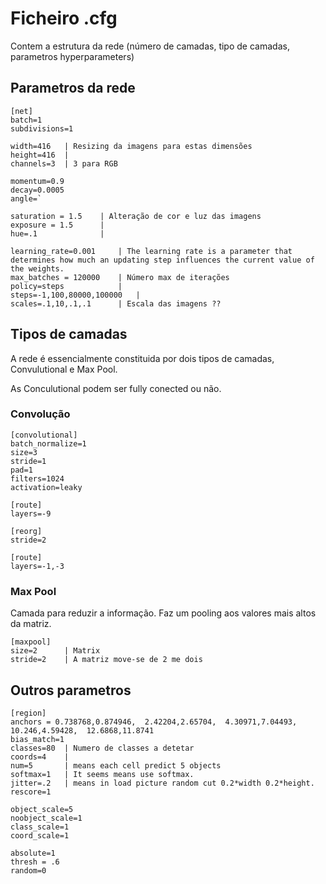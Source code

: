 # Ficheiro .cfg

Contem a estrutura da rede (número de camadas, tipo de camadas, parametros hyperparameters)

## Parametros da rede

```
[net]
batch=1
subdivisions=1
```

```
width=416   | Resizing da imagens para estas dimensões
height=416  |
channels=3  | 3 para RGB
```

```
momentum=0.9 
decay=0.0005
angle=`
```

```
saturation = 1.5    | Alteração de cor e luz das imagens
exposure = 1.5      |
hue=.1              |
```

```
learning_rate=0.001     | The learning rate is a parameter that determines how much an updating step influences the current value of the weights.
max_batches = 120000    | Número max de iterações
policy=steps            |
steps=-1,100,80000,100000   |
scales=.1,10,.1,.1      | Escala das imagens ??
``` 

## Tipos de camadas

A rede é essencialmente constituida por dois tipos de camadas, Convulutional e Max Pool.

As Conculutional podem ser fully conected ou não. 

### Convolução

```
[convolutional]
batch_normalize=1
size=3
stride=1
pad=1
filters=1024
activation=leaky

[route]
layers=-9

[reorg]
stride=2

[route]
layers=-1,-3
```

### Max Pool
Camada para reduzir a informação. Faz um pooling aos valores mais altos da matriz.
```
[maxpool]
size=2      | Matrix
stride=2    | A matriz move-se de 2 me dois
```

## Outros parametros

```
[region]
anchors = 0.738768,0.874946,  2.42204,2.65704,  4.30971,7.04493,  10.246,4.59428,  12.6868,11.8741
bias_match=1
classes=80  | Numero de classes a detetar
coords=4    |
num=5       | means each cell predict 5 objects
softmax=1   | It seems means use softmax.
jitter=.2   | means in load picture random cut 0.2*width 0.2*height.
rescore=1

object_scale=5
noobject_scale=1
class_scale=1
coord_scale=1

absolute=1
thresh = .6
random=0
```

